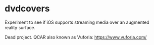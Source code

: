 # dvdcovers
Experiment to see if iOS supports streaming media over an augmented reality surface.

Dead project. QCAR also known as Vuforia: https://www.vuforia.com/
